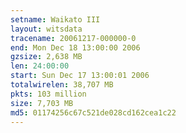 ```yaml
---
setname: Waikato III
layout: witsdata
tracename: 20061217-000000-0
end: Mon Dec 18 13:00:00 2006
gzsize: 2,638 MB
len: 24:00:00
start: Sun Dec 17 13:00:01 2006
totalwirelen: 38,707 MB
pkts: 103 million
size: 7,703 MB
md5: 01174256c67c521de028cd162cea1c22
---
```

